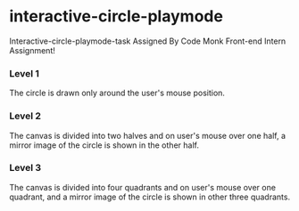 # interactive-circle-playmode
Interactive-circle-playmode-task Assigned By Code Monk Front-end Intern Assignment!

### Level 1

The circle is drawn only around the user's mouse position.

### Level 2

The canvas is divided into two halves and on user's mouse over one half, a mirror image of the circle is shown in the other half.

### Level 3

The canvas is divided into four quadrants and on user's mouse over one quadrant, and a mirror image of the circle is shown in other three quadrants.
